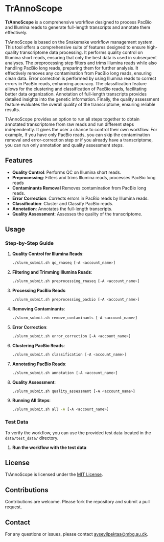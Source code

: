 # TrAnnoScope

**TrAnnoScope** is a comprehensive workflow designed to process PacBio and Illumina reads to generate full-length transcripts and annotate them effectively. 

TrAnnoScope is based on the Snakemake workflow management system. This tool offers a comprehensive suite of features designed to ensure high-quality transcriptome data processing. It performs quality control on Illumina short reads, ensuring that only the best data is used in subsequent analyses. The preprocessing step filters and trims Illumina reads while also handling PacBio long reads, preparing them for further analysis. It effectively removes any contamination from PacBio long reads, ensuring clean data. Error correction is performed by using Illumina reads to correct errors in PacBio reads, enhancing accuracy. The classification feature allows for the clustering and classification of PacBio reads, facilitating better data organization. Annotation of full-length transcripts provides detailed insights into the genetic information. Finally, the quality assessment feature evaluates the overall quality of the transcriptome, ensuring reliable results.

TrAnnoScope provides an option to run all steps together to obtain annotated transcriptome from raw reads and run different steps independently. It gives the user a chance to control their own workflow. For example, If you have only PacBio reads, you can skip the contamination removal and error-correction step or if you already have a transcriptome, you can run only annotation and quality assessment steps. 


## Features
- **Quality Control**: Performs QC on Illumina short reads.
- **Preprocessing**: Filters and trims Illumina reads, processes PacBio long reads
- **Contaminants Removal** Removes contamination from PacBio long reads.
- **Error Correction**: Corrects errors in PacBio reads by Illumina reads.
- **Classification**: Cluster and Classify PacBio reads.
- **Annotation**: Annotates the full-length transcripts.
- **Quality Assessment**: Assesses the quality of the transcriptome.

## Usage

### Step-by-Step Guide

1. **Quality Control for Illumina Reads**:
    ```bash
    ./slurm_submit.sh qc_rnaseq [-A <account_name>]
    ```

2. **Filtering and Trimming Illumina Reads**:
    ```bash
    ./slurm_submit.sh preprocessing_rnaseq [-A <account_name>]
    ```

3. **Processing PacBio Reads**:
    ```bash
    ./slurm_submit.sh preprocessing_pacbio [-A <account_name>]
    ```

4. **Removing Contaminants**:
    ```bash
    ./slurm_submit.sh remove_contaminants [-A <account_name>]
    ```

5. **Error Correction**:
    ```bash
    ./slurm_submit.sh error_correction [-A <account_name>]
    ```

6. **Clustering PacBio Reads**:
    ```bash
    ./slurm_submit.sh classification [-A <account_name>]
    ```

7. **Annotating PacBio Reads**:
    ```bash
    ./slurm_submit.sh annotation [-A <account_name>]
    ```

8. **Quality Assessment**:
    ```bash
    ./slurm_submit.sh quality_assessment [-A <account_name>]
    ```

9. **Running All Steps**:
    ```bash
    ./slurm_submit.sh all -A [-A <account_name>]
    ```

### Test Data

To verify the workflow, you can use the provided test data located in the `data/test_data/` directory.

1. **Run the workflow with the test data**:


## License
TrAnnoScope is licensed under the [MIT License](LICENSE).

## Contributions
Contributions are welcome. Please fork the repository and submit a pull request.

## Contact
For any questions or issues, please contact [aysevilpektas@mbg.au.dk](mailto:aysevilpektas@mbg.au.dk).
